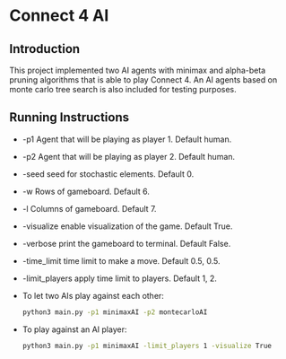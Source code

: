 # Connect 4 AI

## Introduction

This project implemented two AI agents with minimax and alpha-beta pruning algorithms that is able to play Connect 4. An AI agents based on monte carlo tree search is also included for testing purposes.

## Running Instructions

- -p1 Agent that will be playing as player 1. Default human.
- -p2 Agent that will be playing as player 2. Default human.
- -seed seed for stochastic elements. Default 0.
- -w Rows of gameboard. Default 6.
- -l Columns of gameboard. Default 7.
- -visualize enable visualization of the game. Default True.
- -verbose print the gameboard to terminal. Default False.
- -time_limit time limit to make a move. Default 0.5, 0.5.
- -limit_players apply time limit to players. Default 1, 2.
- To let two AIs play against each other:
    
    ```bash
    python3 main.py -p1 minimaxAI -p2 montecarloAI
    ```
    
- To play against an AI player:
    
    ```bash
    python3 main.py -p1 minimaxAI -limit_players 1 -visualize True
    ```
